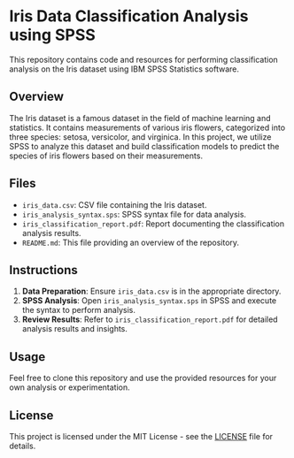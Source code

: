 # Iris Data Classification Analysis using SPSS

This repository contains code and resources for performing classification analysis on the Iris dataset using IBM SPSS Statistics software.

## Overview

The Iris dataset is a famous dataset in the field of machine learning and statistics. It contains measurements of various iris flowers, categorized into three species: setosa, versicolor, and virginica. In this project, we utilize SPSS to analyze this dataset and build classification models to predict the species of iris flowers based on their measurements.

## Files

- `iris_data.csv`: CSV file containing the Iris dataset.
- `iris_analysis_syntax.sps`: SPSS syntax file for data analysis.
- `iris_classification_report.pdf`: Report documenting the classification analysis results.
- `README.md`: This file providing an overview of the repository.

## Instructions

1. **Data Preparation**: Ensure `iris_data.csv` is in the appropriate directory.
2. **SPSS Analysis**: Open `iris_analysis_syntax.sps` in SPSS and execute the syntax to perform analysis.
3. **Review Results**: Refer to `iris_classification_report.pdf` for detailed analysis results and insights.

## Usage

Feel free to clone this repository and use the provided resources for your own analysis or experimentation.

## License

This project is licensed under the MIT License - see the [LICENSE](LICENSE) file for details.
